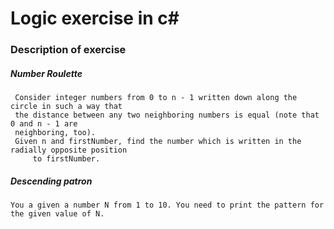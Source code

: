 # Logic exercise in c# #

### Description of exercise ###

#####  Number Roulette #####

	 Consider integer numbers from 0 to n - 1 written down along the circle in such a way that
 	 the distance between any two neighboring numbers is equal (note that 0 and n - 1 are
  	 neighboring, too).
 	 Given n and firstNumber, find the number which is written in the radially opposite position
     	 to firstNumber.
	
##### Descending patron #####
	
	You a given a number N from 1 to 10. You need to print the pattern for the given value of N.
